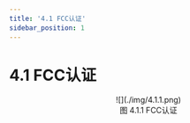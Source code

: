 ```yaml
---
title: '4.1 FCC认证'
sidebar_position: 1
---
```


# 4.1 FCC认证

<center>
![](./img/4.1.1.png)<br />
图 4.1.1 FCC认证
</center>



















